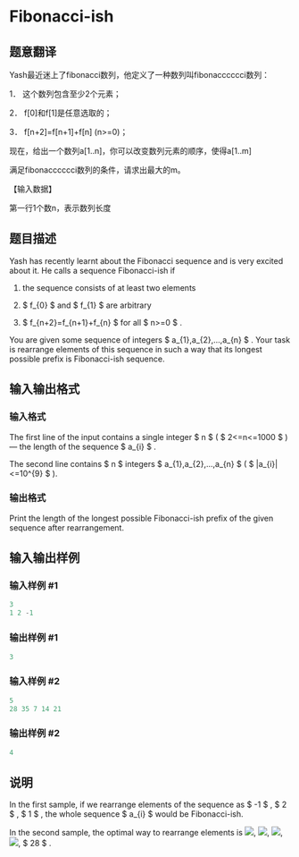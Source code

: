 # Fibonacci-ish

## 题意翻译

Yash最近迷上了fibonacci数列，他定义了一种数列叫fibonacccccci数列：

1． 这个数列包含至少2个元素；

2． f[0]和f[1]是任意选取的；

3． f[n+2]=f[n+1]+f[n] (n>=0)；

现在，给出一个数列a[1..n]，你可以改变数列元素的顺序，使得a[1..m]

满足fibonacccccci数列的条件，请求出最大的m。

【输入数据】

第一行1个数n，表示数列长度

## 题目描述

Yash has recently learnt about the Fibonacci sequence and is very excited about it. He calls a sequence Fibonacci-ish if

1. the sequence consists of at least two elements

2. $ f_{0} $ and $ f_{1} $ are arbitrary

3. $ f_{n+2}=f_{n+1}+f_{n} $ for all $ n>=0 $ .

You are given some sequence of integers $ a_{1},a_{2},...,a_{n} $ . Your task is rearrange elements of this sequence in such a way that its longest possible prefix is Fibonacci-ish sequence.

## 输入输出格式

### 输入格式

The first line of the input contains a single integer $ n $ ( $ 2<=n<=1000 $ ) — the length of the sequence $ a_{i} $ .

The second line contains $ n $ integers $ a_{1},a_{2},...,a_{n} $ ( $ |a_{i}|<=10^{9} $ ).

### 输出格式

Print the length of the longest possible Fibonacci-ish prefix of the given sequence after rearrangement.

## 输入输出样例

### 输入样例 #1

```cpp
3
1 2 -1

```
### 输出样例 #1

```cpp
3

```
### 输入样例 #2

```cpp
5
28 35 7 14 21

```
### 输出样例 #2

```cpp
4

```
## 说明

In the first sample, if we rearrange elements of the sequence as $ -1 $ , $ 2 $ , $ 1 $ , the whole sequence $ a_{i} $ would be Fibonacci-ish.

In the second sample, the optimal way to rearrange elements is ![](https://cdn.luogu.com.cn/upload/vjudge_pic/CF633D/d3ff4ea2c12e52c9ca4c15e14139f2b01f478bed.png), ![](https://cdn.luogu.com.cn/upload/vjudge_pic/CF633D/67db7509088e9e5340d450cc0af986d1466ce169.png), ![](https://cdn.luogu.com.cn/upload/vjudge_pic/CF633D/7be78903e0b1130fefbb3533b84d31cf4efaa940.png), ![](https://cdn.luogu.com.cn/upload/vjudge_pic/CF633D/0d98505f3f5d3d9cd5c06747ea4bb30d03a8d1e8.png), $ 28 $ .

